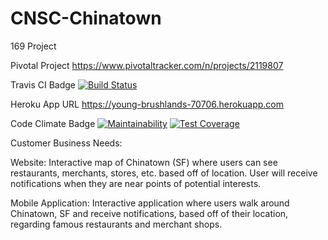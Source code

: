 # CNSC-Chinatown
169 Project


Pivotal Project
https://www.pivotaltracker.com/n/projects/2119807

Travis CI Badge
[![Build Status](https://travis-ci.org/smandrell/CNSC-Chinatown.svg?branch=master)](https://travis-ci.org/smandrell/CNSC-Chinatown)

Heroku App URL
https://young-brushlands-70706.herokuapp.com

Code Climate Badge
[![Maintainability](https://api.codeclimate.com/v1/badges/ee595cfc6daf75728c76/maintainability)](https://codeclimate.com/github/smandrell/CNSC-Chinatown/maintainability)
[![Test Coverage](https://api.codeclimate.com/v1/badges/ee595cfc6daf75728c76/test_coverage)](https://codeclimate.com/github/smandrell/CNSC-Chinatown/test_coverage)

Customer Business Needs:

Website: Interactive map of Chinatown (SF) where users can see restaurants, merchants, stores, etc. based off of location. User will receive notifications when they are near points of potential interests.

Mobile Application: Interactive application where users walk around Chinatown, SF and receive notifications, based off of their location, regarding famous restaurants and merchant shops.  
